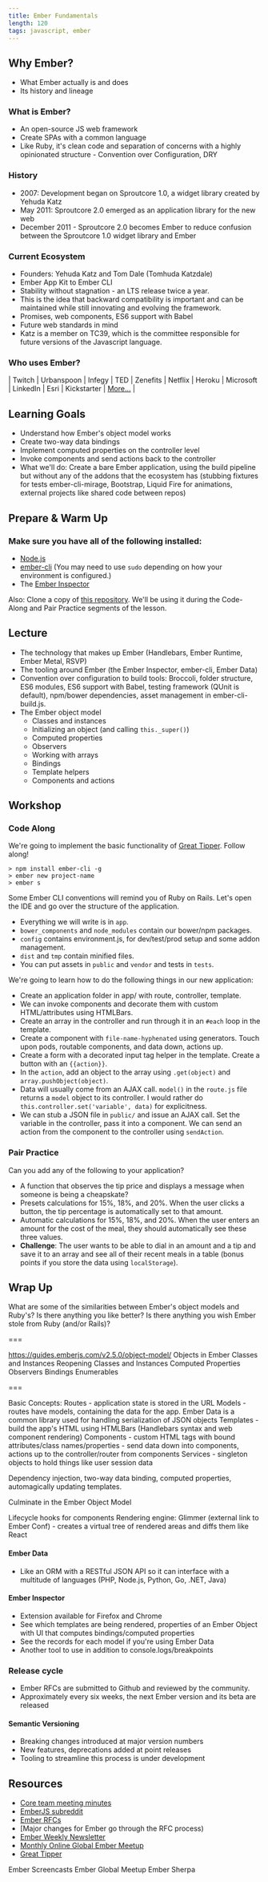 ```yaml
---
title: Ember Fundamentals
length: 120
tags: javascript, ember
---
```


## Why Ember?

* What Ember actually is and does
* Its history and lineage

### What is Ember?

* An open-source JS web framework
* Create SPAs with a common language
* Like Ruby, it's clean code and separation of concerns with a highly opinionated structure - Convention over Configuration, DRY

### History
* 2007: Development began on Sproutcore 1.0, a widget library created by Yehuda Katz
* May 2011: Sproutcore 2.0 emerged as an application library for the new web
* December 2011 - Sproutcore 2.0 becomes Ember to reduce confusion between the Sproutcore 1.0 widget library and Ember

### Current Ecosystem
* Founders: Yehuda Katz and Tom Dale (Tomhuda Katzdale)
* Ember App Kit to Ember CLI
* Stability without stagnation - an LTS release twice a year.
* This is the idea that backward compatibility is important and can be maintained while still innovating and evolving the framework.
* Promises, web components, ES6 support with Babel
* Future web standards in mind
* Katz is a member on TC39, which is the committee responsible for future versions of the Javascript language.

### Who uses Ember?

| Twitch | Urbanspoon | Infegy | TED
| Zenefits | Netflix | Heroku | Microsoft
| LinkedIn | Esri | Kickstarter | [More...](http://emberjs.com/ember-users/) |

## Learning Goals

* Understand how Ember's object model works
* Create two-way data bindings
* Implement computed properties on the controller level
* Invoke components and send actions back to the controller
* What we'll do: Create a bare Ember application, using the build pipeline but without any of the addons that the ecosystem has (stubbing fixtures for tests ember-cli-mirage, Bootstrap, Liquid Fire for animations, external projects like shared code between repos)

## Prepare & Warm Up

### Make sure you have all of the following installed:
* [Node.js](http://nodejs.org)
* [ember-cli](http://www.ember-cli.com/) (You may need to use `sudo` depending on how your environment is configured.)
* The [Ember Inspector](https://chrome.google.com/webstore/detail/ember-inspector/bmdblncegkenkacieihfhpjfppoconhi)

Also: Clone a copy of [this repository][greattipper]. We'll be using it during the Code-Along and Pair Practice segments of the lesson.

## Lecture

* The technology that makes up Ember (Handlebars, Ember Runtime, Ember Metal, RSVP)
* The tooling around Ember (the Ember Inspector, ember-cli, Ember Data)
* Convention over configuration to build tools:
Broccoli, folder structure, ES6 modules, ES6 support with Babel, testing framework (QUnit is default), npm/bower dependencies, asset management in ember-cli-build.js.
* The Ember object model
  * Classes and instances
  * Initializing an object (and calling `this._super()`)
  * Computed properties
  * Observers
  * Working with arrays
  * Bindings
  * Template helpers
  * Components and actions

## Workshop

### Code Along

We're going to implement the basic functionality of [Great Tipper][greattipper]. Follow along!

```shell
> npm install ember-cli -g
> ember new project-name
> ember s
```

Some Ember CLI conventions will remind you of Ruby on Rails.
Let's open the IDE and go over the structure of the application.

* Everything we will write is in ```app```.
* ```bower_components``` and ```node_modules``` contain our bower/npm packages.
* ```config``` contains environment.js, for dev/test/prod setup and some addon management.
* ```dist``` and ```tmp``` contain minified files.
* You can put assets in ```public``` and ```vendor``` and tests in ```tests```.

We're going to learn how to do the following things in our new application:
* Create an application folder in app/ with route, controller, template.
* We can invoke components and decorate them with custom HTML/attributes using HTMLBars.
* Create an array in the controller and run through it in an ```#each``` loop in the template.
* Create a component with ```file-name-hyphenated``` using generators. Touch upon pods, routable components, and data down, actions up.
* Create a form with a decorated input tag helper in the template. Create a button with an ```{{action}}```.
* In the ```action```, add an object to the array using ```.get(object)``` and ```array.pushObject(object)```.
* Data will usually come from an AJAX call. ```model()``` in the ```route.js``` file returns a ```model``` object to its controller. I would rather do ```this.controller.set('variable', data)``` for explicitness.
* We can stub a JSON file in ```public/``` and issue an AJAX call. Set the variable in the controller, pass it into a component. We can send an action from the component to the controller using ```sendAction```.

### Pair Practice

Can you add any of the following to your application?

* A function that observes the tip price and displays a message when someone is being a cheapskate?
* Presets calculations for 15%, 18%, and 20%. When the user clicks a button, the tip percentage is automatically set to that amount.
* Automatic calculations for 15%, 18%, and 20%. When the user enters an amount for the cost of the meal, they should automatically see these three values.
* **Challenge**: The user wants to be able to dial in an amount and a tip and save it to an array and see all of their recent meals in a table (bonus points if you store the data using `localStorage`).

## Wrap Up

What are some of the similarities between Ember's object models and Ruby's? Is there anything you like better? Is there anything you wish Ember stole from Ruby (and/or Rails)?

===

https://guides.emberjs.com/v2.5.0/object-model/
Objects in Ember
Classes and Instances
Reopening Classes and Instances
Computed Properties
Observers
Bindings
Enumerables

===

Basic Concepts:
Routes - application state is stored in the URL
Models - routes have models, containing the data for the app. Ember Data is a common library used for handling serialization of JSON objects
Templates - build the app's HTML using HTMLBars (Handlebars syntax and web component rendering)
Components - custom HTML tags with bound attributes/class names/properties - send data down into components, actions up to the controller/router from components
Services - singleton objects to hold things like user session data

Dependency injection, two-way data binding, computed properties, automagically updating templates.

Culminate in the Ember Object Model

Lifecycle hooks for components
Rendering engine: Glimmer (external link to Ember Conf) - creates a virtual tree of rendered areas and diffs them like React

#### Ember Data
* Like an ORM with a RESTful JSON API so it can interface with a multitude of languages (PHP, Node.js, Python, Go, .NET, Java)

#### Ember Inspector
* Extension available for Firefox and Chrome
* See which templates are being rendered, properties of an Ember Object with UI that computes bindings/computed properties
* See the records for each model if you're using Ember Data
* Another tool to use in addition to console.logs/breakpoints

### Release cycle
* Ember RFCs are submitted to Github and reviewed by the community.
* Approximately every six weeks, the next Ember version and its beta are released

#### Semantic Versioning
* Breaking changes introduced at major version numbers
* New features, deprecations added at point releases
* Tooling to streamline this process is under development

## Resources

* [Core team meeting minutes](https://github.com/emberjs/core-notes)
* [EmberJS subreddit](https://www.reddit.com/r/emberjs)
* [Ember RFCs](https://github.com/emberjs/rfcs)
* [Major changes for Ember go through the RFC process)
* [Ember Weekly Newsletter](http://emberweekly.com/)
* [Monthly Online Global Ember Meetup](https://www.bigmarker.com/communities/global-ember-meetup/about)
* [Great Tipper][greattipper]

[greattipper]: https://github.com/neilthawani/great-tipper

Ember Screencasts
Ember Global Meetup
Ember Sherpa